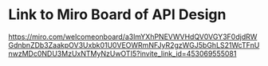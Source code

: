 # Link to Miro Board of API Design
https://miro.com/welcomeonboard/a3lmYXhPNEVWVHdQV0VGY3F0djdRWGdnbnZDb3ZaakpOV3Uxbk01U0VEOWRmNFJyR2gzWGJ5bGhLS21WcTFnUnwzMDc0NDU3MzUxNTMyNzUwOTI5?invite_link_id=453069555081